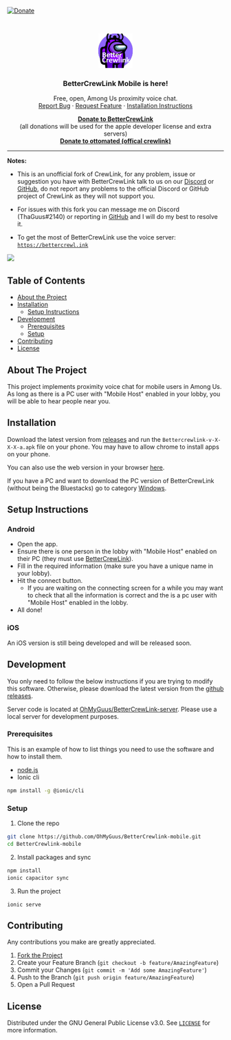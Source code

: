 [![Donate][paypal-shield]](paypal-url)

<br />
<p align="center">
  <a href="https://github.com/OhMyGuus/BetterCrewlink-mobile">
    <img src="logo.png" alt="Logo" width="80" height="80">
  </a>
  <h3 align="center">BetterCrewLink Mobile is here!</h3>


  <p align="center">
    Free, open, Among Us proximity voice chat.
    <br />
    <a href="https://github.com/OhMyGuus/BetterCrewlink-mobile/issues">Report Bug</a>
    ·
    <a href="https://github.com/OhMyGuus/BetterCrewlink-mobile/issues">Request Feature</a>
    ·
    <a href="#installation">Installation Instructions</a>
  </p>
  <p align="center">
    <b><a href="https://www.paypal.com/donate?hosted_button_id=KS43BDTGN76JQ">Donate to BetterCrewLink</a></b></br>
  (all donations will be used for the apple developer license and extra servers)</br>
   <b><a href="https://paypal.me/ottomated">Donate to ottomated (offical crewlink)</a></b>
  </p>
</p>
<hr />

<p>
  
<b>Notes:</b><br />

- This is an unofficial fork of CrewLink, for any problem, issue or suggestion you have with BetterCrewLink talk to us on our [Discord](https://discord.gg/qDqTzvj4SH) or [GitHub](https://github.com/OhMyGuus/BetterCrewlink-mobile/issues), do not report any problems to the official Discord or GitHub project of CrewLink as they will not support you.

- For issues with this fork you can message me on Discord (ThaGuus#2140) or reporting in [GitHub](https://github.com/OhMyGuus/BetterCrewlink-mobile/issues) and I will do my best to resolve it.

- To get the most of BetterCrewLink use the voice server: <a href="https://bettercrewl.ink">`https://bettercrewl.ink`</a>

</p>
<a href="https://discord.gg/qDqTzvj4SH"> <img src="https://i.imgur.com/XpnBhTW.png" width="150px" /> </a>

<!-- TABLE OF CONTENTS -->
## Table of Contents

* [About the Project](#about-the-project)
* [Installation](#installation)
  * [Setup Instructions](#setup-instructions)
* [Development](#development)
  * [Prerequisites](#prerequisites)
  * [Setup](#setup)
* [Contributing](#contributing)
* [License](#license)

<!-- ABOUT THE PROJECT -->
## About The Project

This project implements proximity voice chat for mobile users in Among Us. As long as there is a PC user with "Mobile Host" enabled in your lobby, you will be able to hear people near you.

## Installation

Download the latest version from [releases](https://github.com/OhMyGuus/BetterCrewlink-mobile/releases/latest) and run the `Bettercrewlink-v-X-X-X-a.apk` file on your phone. You may have to allow chrome to install apps on your phone.

You can also use the web version in your browser [here](https://web.bettercrewl.ink/).

If you have a PC and want to download the PC version of BetterCrewLink (without being the Bluestacks) go to category [Windows](https://github.com/MatadorProBr/BetterCrewLink#windows).

## Setup Instructions

### Android

* Open the app.
* Ensure there is one person in the lobby with "Mobile Host" enabled on their PC (they must use [BetterCrewLink](https://github.com/OhMyGuus/BetterCrewLink)).
* Fill in the required information (make sure you have a unique name in your lobby).
* Hit the connect button.
  * If you are waiting on the connecting screen for a while you may want to check that all the information is correct and the is a pc user with "Mobile Host" enabled in the lobby.
* All done!

### iOS

An iOS version is still being developed and will be released soon.

## Development

You only need to follow the below instructions if you are trying to modify this software. Otherwise, please download the latest version from the [github releases](https://github.com/OhMyGuus/BetterCrewlink-mobile/releases).

Server code is located at [OhMyGuus/BetterCrewLink-server](https://github.com/OhMyGuus/BetterCrewLink-server). Please use a local server for development purposes.

### Prerequisites

This is an example of how to list things you need to use the software and how to install them.
* [node.js](https://nodejs.org/en/download/)
* Ionic cli
```sh
npm install -g @ionic/cli
```

### Setup

1. Clone the repo
```sh
git clone https://github.com/OhMyGuus/BetterCrewlink-mobile.git
cd BetterCrewlink-mobile
```
2. Install packages and sync
```sh
npm install 
ionic capacitor sync
```
3. Run the project
```JS
ionic serve
```

<!-- CONTRIBUTING -->
## Contributing

Any contributions you make are greatly appreciated.

1. [Fork the Project](https://github.com/OhMyGuus/BetterCrewlink-mobile/fork)
2. Create your Feature Branch (`git checkout -b feature/AmazingFeature`)
3. Commit your Changes (`git commit -m 'Add some AmazingFeature'`)
4. Push to the Branch (`git push origin feature/AmazingFeature`)
5. Open a Pull Request

## License

Distributed under the GNU General Public License v3.0. See <a href="https://github.com/OhMyGuus/BetterCrewlink-mobile/blob/master/LICENSE">`LICENSE`</a> for more information.

[paypal-url]: https://www.paypal.com/donate?hosted_button_id=KS43BDTGN76JQ
[paypal-shield]: https://img.shields.io/badge/Donate-PayPal-green.svg
